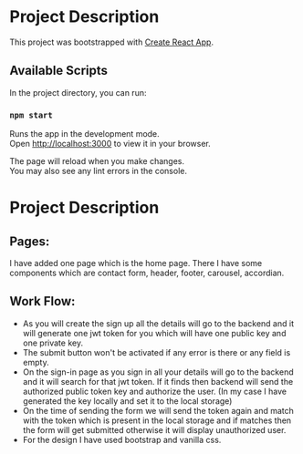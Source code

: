 # Project Description

This project was bootstrapped with [Create React App](https://github.com/facebook/create-react-app).

## Available Scripts

In the project directory, you can run:

### `npm start`

Runs the app in the development mode.\
Open [http://localhost:3000](http://localhost:3000) to view it in your browser.

The page will reload when you make changes.\
You may also see any lint errors in the console.

# Project Description

## Pages:

I have added one page which is the home page. There I have some components which are contact form, header, footer, carousel, accordian.

## Work Flow:
- As you will create the sign up all the details will go to the backend and it will generate one jwt token for you which will have one public key and one private key.
- The submit button won't be activated if any error is there or any field is empty.
- On the sign-in page as you sign in all your details will go to the backend and it will search for that jwt token. If it finds then backend will send the authorized public token key and authorize the user. (In my case I have generated the key locally and set it to the local storage)
- On the time of sending the form we will send the token again and match with the token which is present in the local storage and if matches then the form will get submitted otherwise it will display unauthorized user. 
- For the design I have used bootstrap and vanilla css.

